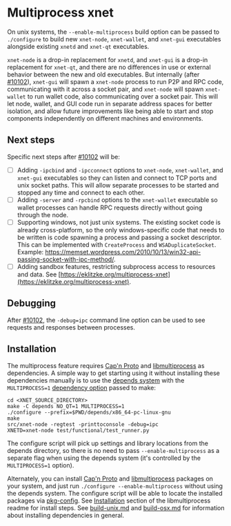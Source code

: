 # Multiprocess xnet

On unix systems, the `--enable-multiprocess` build option can be passed to `./configure` to build new `xnet-node`, `xnet-wallet`, and `xnet-gui` executables alongside existing `xnetd` and `xnet-qt` executables.

`xnet-node` is a drop-in replacement for `xnetd`, and `xnet-gui` is a drop-in replacement for `xnet-qt`, and there are no differences in use or external behavior between the new and old executables. But internally (after [#10102](https://github.com/xnet/xnet/pull/10102)), `xnet-gui` will spawn a `xnet-node` process to run P2P and RPC code, communicating with it across a socket pair, and `xnet-node` will spawn `xnet-wallet` to run wallet code, also communicating over a socket pair. This will let node, wallet, and GUI code run in separate address spaces for better isolation, and allow future improvements like being able to start and stop components independently on different machines and environments.

## Next steps

Specific next steps after [#10102](https://github.com/xnet/xnet/pull/10102) will be:

- [ ] Adding `-ipcbind` and `-ipcconnect` options to `xnet-node`, `xnet-wallet`, and `xnet-gui` executables so they can listen and connect to TCP ports and unix socket paths. This will allow separate processes to be started and stopped any time and connect to each other.
- [ ] Adding `-server` and `-rpcbind` options to the `xnet-wallet` executable so wallet processes can handle RPC requests directly without going through the node.
- [ ] Supporting windows, not just unix systems. The existing socket code is already cross-platform, so the only windows-specific code that needs to be written is code spawning a process and passing a socket descriptor. This can be implemented with `CreateProcess` and `WSADuplicateSocket`. Example: https://memset.wordpress.com/2010/10/13/win32-api-passing-socket-with-ipc-method/.
- [ ] Adding sandbox features, restricting subprocess access to resources and data. See [https://eklitzke.org/multiprocess-xnet](https://eklitzke.org/multiprocess-xnet).

## Debugging

After [#10102](https://github.com/xnet/xnet/pull/10102), the `-debug=ipc` command line option can be used to see requests and responses between processes.

## Installation

The multiprocess feature requires [Cap'n Proto](https://capnproto.org/) and [libmultiprocess](https://github.com/chaincodelabs/libmultiprocess) as dependencies. A simple way to get starting using it without installing these dependencies manually is to use the [depends system](../depends) with the `MULTIPROCESS=1` [dependency option](../depends#dependency-options) passed to make:

```
cd <XNET_SOURCE_DIRECTORY>
make -C depends NO_QT=1 MULTIPROCESS=1
./configure --prefix=$PWD/depends/x86_64-pc-linux-gnu
make
src/xnet-node -regtest -printtoconsole -debug=ipc
XNETD=xnet-node test/functional/test_runner.py
```

The configure script will pick up settings and library locations from the depends directory, so there is no need to pass `--enable-multiprocess` as a separate flag when using the depends system (it's controlled by the `MULTIPROCESS=1` option).

Alternately, you can install [Cap'n Proto](https://capnproto.org/) and [libmultiprocess](https://github.com/chaincodelabs/libmultiprocess) packages on your system, and just run `./configure --enable-multiprocess` without using the depends system. The configure script will be able to locate the installed packages via [pkg-config](https://www.freedesktop.org/wiki/Software/pkg-config/). See [Installation](https://github.com/chaincodelabs/libmultiprocess#installation) section of the libmultiprocess readme for install steps. See [build-unix.md](build-unix.md) and [build-osx.md](build-osx.md) for information about installing dependencies in general.
